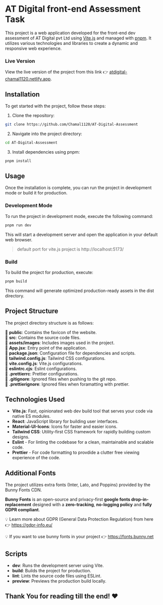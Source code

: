 # AT Digital front-end Assessment Task

This project is a web application developed for the front-end dev assessment of AT Digital pvt Ltd using [Vite.js](https://vitejs.dev/) and managed with [pnpm](https://pnpm.io/). It utilizes various technologies and libraries to create a dynamic and responsive web experience.

### Live Version

View the live version of the project from this link 👉 [atdigital-chamal1120.netlify.app](https://atdigital-chamal1120.netlify.app/).

## Installation

To get started with the project, follow these steps:

1. Clone the repository:

```bash
git clone https://github.com/Chamal1120/AT-Digital-Assessment
```

2. Navigate into the project directory:

```bash
cd AT-Digital-Assessment
```

3. Install dependencies using pnpm:

```bash
pnpm install

```

## Usage

Once the installation is complete, you can run the project in development mode or build it for production.

### Development Mode

To run the project in development mode, execute the following command:

```bash
pnpm run dev
```

This will start a development server and open the application in your default web browser.

> default port for vite.js project is http://localhost:5173/

### Build

To build the project for production, execute:

```bash
pnpm build
```

This command will generate optimized production-ready assets in the dist directory.

## Project Structure

The project directory structure is as follows:

📂 **public**: Contains the favicon of the website. <br>
📂 **src**: Contains the source code files. <br>
📂 **assets/images**: Includes images used in the project. <br>
📂 **App.jsx**: Entry point of the application. <br>
📂 **package.json**: Configuration file for dependencies and scripts. <br>
📂 **tailwind.config.js**: Tailwind CSS configurations. <br>
📂 **vite.config.js**: Vite.js configurations. <br>
📂 **eslintrc.cjs**: Eslint configurations. <br>
📂 **.prettierrc**: Prettier configurations. <br>
📂 **.gitignore**: Ignored files when pushing to the git repo. <br>
📂 **.prettierignore**: Ignored files when foramatting with prettier. <br>

## Technologies Used

-   **Vite.js**: Fast, opinionated web dev build tool that serves your code via native ES modules.
-   **React**: JavaScript library for building user interfaces.
-   **Material-UI-Icons**: Icons for faster and easier icons.
-   **Tailwind CSS**: Utility-first CSS framework for rapidly building custom designs.
-   **Eslint** - For linting the codebase for a clean, maintainable and scalable code.
-   **Prettier** - For code formatting to provdide a clutter free viewing experience of the code.

## Additional Fonts

The project utilizes extra fonts (Inter, Lato, and Poppins) provided by the Bunny Fonts CDN.

**Bunny Fonts** is an open-source and privacy-first **google fonts drop-in-replacement** designed with a **zero-tracking**, **no-logging policy** and **fully GDPR compliant**.

💡 Learn more about GDPR (General Data Protection Regulation) from here 👉 https://gdpr-info.eu/

💡 If you want to use bunny fonts in your project 👉 https://fonts.bunny.net

## Scripts

-   **dev**: Runs the development server using Vite.
-   **build**: Builds the project for production.
-   **lint**: Lints the source code files using ESLint.
-   **preview**: Previews the production build locally.

## Thank You for reading till the end! ❤️
